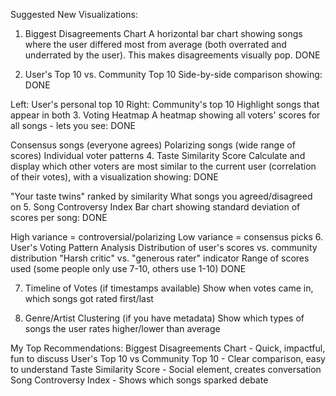 Suggested New Visualizations:

1. Biggest Disagreements Chart 
A horizontal bar chart showing songs where the user differed most from average (both overrated and underrated by the user). This makes disagreements visually pop.
DONE

2. User's Top 10 vs. Community Top 10
Side-by-side comparison showing:
DONE

Left: User's personal top 10
Right: Community's top 10
Highlight songs that appear in both
3. Voting Heatmap
A heatmap showing all voters' scores for all songs - lets you see:
DONE

Consensus songs (everyone agrees)
Polarizing songs (wide range of scores)
Individual voter patterns
4. Taste Similarity Score
Calculate and display which other voters are most similar to the current user (correlation of their votes), with a visualization showing:
DONE

"Your taste twins" ranked by similarity
What songs you agreed/disagreed on
5. Song Controversy Index
Bar chart showing standard deviation of scores per song:
DONE

High variance = controversial/polarizing
Low variance = consensus picks
6. User's Voting Pattern Analysis
Distribution of user's scores vs. community distribution
"Harsh critic" vs. "generous rater" indicator
Range of scores used (some people only use 7-10, others use 1-10)
DONE

7. Timeline of Votes (if timestamps available)
Show when votes came in, which songs got rated first/last

8. Genre/Artist Clustering (if you have metadata)
Show which types of songs the user rates higher/lower than average

My Top Recommendations:
Biggest Disagreements Chart - Quick, impactful, fun to discuss
User's Top 10 vs Community Top 10 - Clear comparison, easy to understand
Taste Similarity Score - Social element, creates conversation
Song Controversy Index - Shows which songs sparked debate